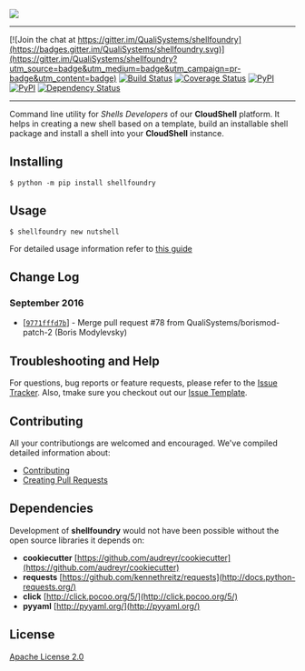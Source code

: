 ![](http://drops.ricardoalcocer.com/quali_drops/gh_header-XzMZYRoIKo.png)


---

[![Join the chat at https://gitter.im/QualiSystems/shellfoundry](https://badges.gitter.im/QualiSystems/shellfoundry.svg)](https://gitter.im/QualiSystems/shellfoundry?utm_source=badge&utm_medium=badge&utm_campaign=pr-badge&utm_content=badge)
[![Build Status](https://travis-ci.org/QualiSystems/shellfoundry.svg?branch=develop)](https://travis-ci.org/QualiSystems/shellfoundry) [![Coverage Status](https://coveralls.io/repos/github/QualiSystems/shellfoundry/badge.svg?branch=develop)](https://coveralls.io/github/QualiSystems/shellfoundry?branch=develop) [![PyPI](https://img.shields.io/pypi/pyversions/shellfoundry.svg?maxAge=2592000)]() [![PyPI](https://img.shields.io/pypi/v/shellfoundry.svg?maxAge=2592000)]()
[![Dependency Status](https://dependencyci.com/github/QualiSystems/shellfoundry/badge)](https://dependencyci.com/github/QualiSystems/shellfoundry)

---


Command line utility for *Shells Developers* of our **CloudShell** platform.  It helps in creating a new shell based on a template, build an installable shell package and install a shell into your **CloudShell** instance.



## Installing


```
$ python -m pip install shellfoundry
```

## Usage

```
$ shellfoundry new nutshell
```

For detailed usage information refer to [this guide](./usage.md)



## Change Log


### September 2016

* [[`9771fffd7b`](https://github.com/qualisystems/shellfoundry/commit/9771fffd7b)] - Merge pull request #78 from QualiSystems/borismod-patch-2 (Boris Modylevsky)


## Troubleshooting and Help

For questions, bug reports or feature requests, please refer to the [Issue Tracker](https://github.com/QualiSystems/shellfoundry/issues).  Also, tmake sure you checkout out our [Issue Template](../.github/issue_template.md).

## Contributing


All your contributiongs are welcomed and encouraged.  We've compiled detailed information about:

* [Contributing](../.github/contributing.md)
* [Creating Pull Requests](../.github/pull_request_template.md)


## Dependencies

Development of **shellfoundry** would not have been possible without the open source libraries it depends on:

- **cookiecutter** [https://github.com/audreyr/cookiecutter](https://github.com/audreyr/cookiecutter)
- **requests** [https://github.com/kennethreitz/requests](http://docs.python-requests.org/)
- **click** [http://click.pocoo.org/5/](http://click.pocoo.org/5/)
- **pyyaml** [http://pyyaml.org/](http://pyyaml.org/)

## License
[Apache License 2.0](https://github.com/QualiSystems/shellfoundry/blob/master/LICENSE)
